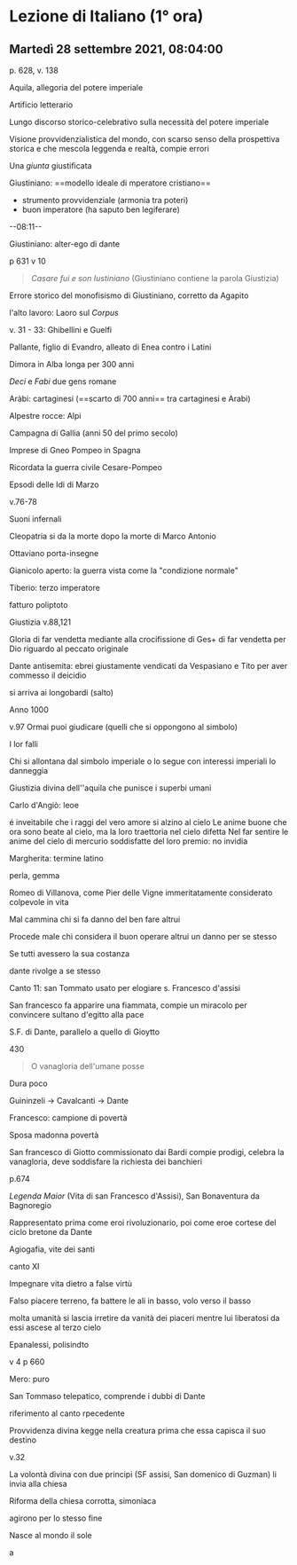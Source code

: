 # Lezione di Italiano (1° ora)

## Martedì 28 settembre 2021, 08:04:00

p. 628, v. 138

Aquila, allegoria del potere imperiale

Artificio letterario

Lungo discorso storico-celebrativo sulla necessità del potere imperiale

Visione provvidenzialistica del mondo, con scarso senso della prospettiva storica e che mescola leggenda e realtà, compie errori

Una _giunta_ giustificata

Giustiniano: ==modello ideale di mperatore cristiano==
* strumento provvidenziale (armonia tra poteri)
* buon imperatore (ha saputo ben legiferare)

--08:11--

Giustiniano: alter-ego di dante

p 631
v 10
> _Casare fui e son Iustiniano_ (Giustiniano contiene la parola Giustizia)

Errore storico del monofisismo di Giustiniano, corretto da Agapito

l'alto lavoro: Laoro sul _Corpus_


v. 31 - 33: Ghibellini e Guelfi

Pallante, figlio di Evandro, alleato di Enea contro i Latini

Dimora in Alba longa per 300 anni


_Deci_ e _Fabi_ due gens romane



Aràbi: cartaginesi (==scarto di 700 anni== tra cartaginesi e Arabi)


Alpestre rocce: Alpi


Campagna di Gallia (anni 50 del primo secolo)


Imprese di Gneo Pompeo in Spagna


Ricordata la guerra civile Cesare-Pompeo

Epsodi delle Idi di Marzo


v.76-78

Suoni infernali

Cleopatria si da la morte dopo la morte di Marco Antonio

Ottaviano porta-insegne


Gianicolo aperto: la guerra vista come la "condizione normale"


Tiberio: terzo imperatore


fatturo     poliptoto


Giustizia v.88,121


Gloria di far vendetta mediante alla crocifissione di Ges+ di far vendetta per Dio riguardo al peccato originale

Dante antisemita: ebrei giustamente vendicati da Vespasiano e Tito per aver commesso il deicidio

si arriva ai longobardi (salto)

Anno 1000

v.97 Ormai puoi giudicare (quelli che si oppongono al simbolo)

I lor falli

Chi si allontana dal simbolo imperiale o lo segue con interessi imperiali lo danneggia



Giustizia divina dell''aquila che punisce i superbi umani

Carlo d'Angiò: leoe


é inveitabile che i raggi del vero amore si alzino al cielo
Le anime buone che ora sono beate al cielo, ma la loro traettoria nel cielo difetta
Nel far sentire le anime del cielo di mercurio soddisfatte del loro premio: no invidia

Margherita: termine latino 

perla, gemma

Romeo di Villanova, come Pier delle Vigne immeritatamente considerato colpevole in vita

Mal cammina chi si fa danno del ben fare altrui


Procede male chi considera il buon operare altrui un danno per se stesso

Se tutti avessero la sua costanza

dante rivolge a se stesso

Canto 11: san Tommato usato per elogiare s. Francesco d'assisi

San francesco fa apparire una fiammata, compie un miracolo per convincere sultano d'egitto alla pace


S.F. di Dante, parallelo a quello di Gioytto


430
> O vanagloria dell'umane posse

Dura poco

Guininzeli $\to$ Cavalcanti $\to$ Dante

Francesco: campione di povertà

Sposa madonna povertà

San francesco di Giotto commissionato dai Bardi compie prodigi, celebra la vanagloria, deve soddisfare la richiesta dei banchieri

p.674

_Legenda Maior_ (Vita di san Francesco d'Assisi), San Bonaventura da Bagnoregio


Rappresentato prima come eroi rivoluzionario, poi come eroe cortese del ciclo bretone da Dante

Agiogafia, vite dei santi

canto XI

Impegnare vita dietro a false virtù


Falso piacere terreno, fa battere le ali in basso, volo verso il basso

molta umanità si lascia irretire da vanità dei piaceri mentre lui liberatosi  da essi ascese al terzo cielo

Epanalessi, polisindto

v 4 p 660

Mero: puro

San Tommaso telepatico, comprende i dubbi di Dante

riferimento al canto rpecedente

Provvidenza divina kegge nella creatura prima che essa capisca il suo destino

v.32

La volontà divina con due principi (SF assisi, San domenico di Guzman) 
li invia alla chiesa

Riforma della chiesa corrotta, simoniaca

agirono per lo stesso fine


Nasce al mondo il sole

a
<!--stackedit_data:
eyJoaXN0b3J5IjpbMTYzODc2MzkyMSw5ODQ5NjU5MjMsLTE4MD
QwNjI4NjAsLTEyOTk5NzcyMjddfQ==
-->